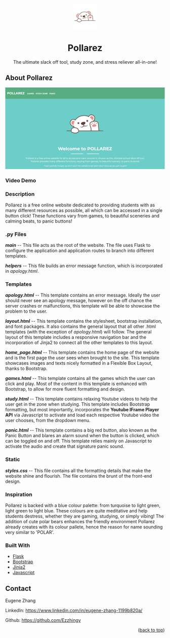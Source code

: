 <div id="top"></div>

<!-- PROJECT LOGO -->
<br />
<div align="center">
  <a href="https://cs50-pollarez.herokuapp.com/">
    <img src="app/static/wave.png" alt="Waving Polar Bear Clipart" width="80" height="80">
  </a>

  <h1 align="center">Pollarez</h1>

  <p align="center">
    The ultimate slack off tool, study zone, and stress reliever all-in-one!
  </p>
</div>

<!-- ABOUT THE PROJECT -->
## About Pollarez

[![Pollarez Screen Shot][product-screenshot]](https://cs50-pollarez.herokuapp.com/)

### Video Demo

### Description

Pollarez is a free online website dedicated to providing students with as many different resources as possible, all which can be accessed in a single button click! These functions vary from games, to beautiful sceneries and calming beats, to panic buttons!

### .py Files

__*main*__ -- This file acts as the root of the website. The file uses Flask to configure the application and application routes to branch into different templates.

__*helpers*__ -- This file builds an error message function, which is incorporated in *apology.html*.

### Templates

__*apology.html*__ -- This template contains an error message. Ideally the user should never see an apology message, however on the off chance the server crashes or malfunctions, this template will be able to showcase the problem to the user.

__*layout.html*__ -- This template contains the stylesheet, bootstrap installation, and font packages. It also contains the general layout that all other .html templates (with the exception of *apology.html*) will follow. The general layout of this template includes a responsive navigation bar and the incorporation of Jinja2 to connect all the other templates to this layout.

__*home_page.html*__ -- This template contains the home page of the website and is the first page the user sees when brought to the site. This template showcases images and texts nicely formatted in a Flexible Box Layout, thanks to Bootstrap.

__*games.html*__ -- This template contains all the games which the user can click and play. Most of the content in this template is enhanced with Bootstrap, to allow for more fluent formatting and design.

__*study.html*__ -- This template contains relaxing Youtube videos to help the user get in the zone when studying. This template includes Bootstrap formatting, but most importantly, incorporates the **Youtube IFrame Player API** via Javascript to activate and load each respective Youtube video the user chooses, from the dropdown menu.

__*panic.html*__ -- This template contains a big red button, also known as the Panic Button and blares an alarm sound when the button is clicked, which can be toggled on and off. This template relies mainly on Javascript to activate the audio and create that signature panic sound.

### Static

__*styles.css*__ -- This file contains all the formatting details that make the website shine and flourish. The file contains the brunt of the front-end design.

### Inspiration

Pollarez is backed with a blue colour palette: from turquoise to light green, light green to light blue. These colours are quite meditative and help students destress, whether they are gaming, studying, or simply vibing! The addition of cute polar bears enhances the friendly environment Pollarez already creates with its colour pallete, hence the reason for name sounding very similar to 'POLAR'.

### Built With

* [Flask](https://pypi.org/project/Flask/)
* [Bootstrap](https://getbootstrap.com)
* [Jinja2](https://pypi.org/project/Jinja2/)
* [Javascript](https://www.javascript.com/)

<!-- CONTACT -->
## Contact

Eugene Zhang

LinkedIn: https://www.linkedin.com/in/eugene-zhang-1199b820a/

Github: https://github.com/Ezzhingy

<p align="right">(<a href="#top">back to top</a>)</p>

<!-- MARKDOWN LINKS & IMAGES -->
[product-screenshot]: app/static/product_screenshot.png
